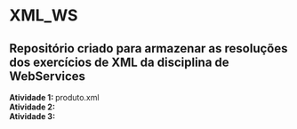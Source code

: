 # XML_WS

<h2> 
Repositório criado para armazenar as resoluções dos exercícios de XML da disciplina de WebServices </h2>

<strong>Atividade 1: </strong>produto.xml
<br><strong>Atividade 2: </strong>
<br><strong>Atividade 3: </strong>
